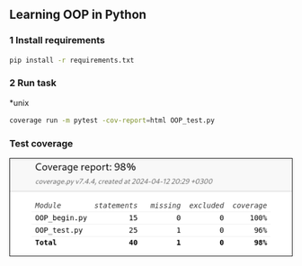 ## Learning OOP in Python

### 1 Install requirements

```bash
pip install -r requirements.txt
``` 

### 2 Run task
<p>*unix</p>

```bash
coverage run -m pytest -cov-report=html OOP_test.py

```

### Test coverage
![coverage](Coverage.png)